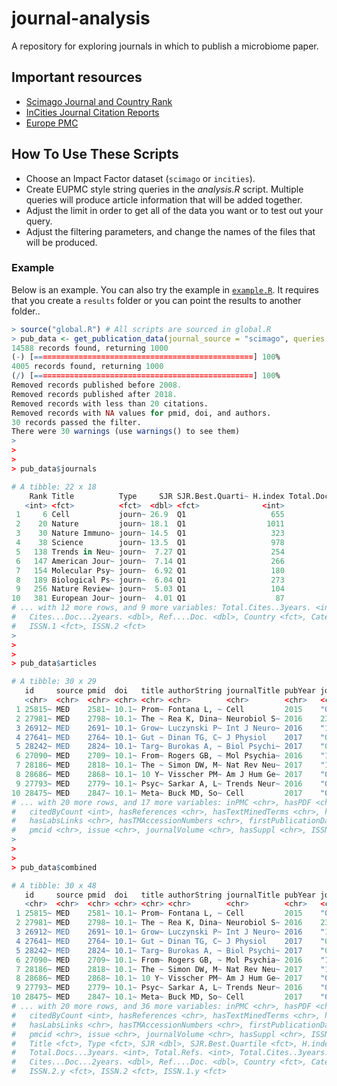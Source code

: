 # journal-analysis

A repository for exploring journals in which to publish a microbiome paper.

## Important resources

* [Scimago Journal and Country Rank](https://www.scimagojr.com/aboutus.php)
* [InCities Journal Citation Reports]( http://jcr.incites.thomsonreuters.com/JCRJournalHomeAction.action?wsid=5Aa4jbtfC2lQdEGIwCT&Init=Yes&SrcApp=IC2LS&SID=H6-gdiAea4KogIEbyxx7iUr4obA2S2omDx2BTz-18x2dDOuJZ4XsZ6keA24DqhpckAx3Dx3Dw1c6x2Bx2BP7NHfVnpg6nSkZqAx3Dx3D-9vvmzcndpRgQCGPd1c2qPQx3Dx3D-wx2BJQh9GKVmtdJw3700KssQx3Dx3D)
* [Europe PMC](https://europepmc.org/Help#whatserachingEPMC)

## How To Use These Scripts

  * Choose an Impact Factor dataset (`scimago` or `incities`).  
  * Create EUPMC style string queries in the _analysis.R_ script.  Multiple queries will produce article information that will be added together.  
  * Adjust the limit in order to get all of the data you want or to test out your query.  
  * Adjust the filtering parameters, and change the names of the files that will be produced.
  
### Example

Below is an example. You can also try the example in [`example.R`](example.R). It requires that you create a `results` folder or you can point the results to another folder..

```R
> source("global.R") # All scripts are sourced in global.R
> pub_data <- get_publication_data(journal_source = "scimago", queries = c(query1, query2), limit = 1000, min_citations = 20)
14588 records found, returning 1000
(-) [=================================================] 100%
4005 records found, returning 1000
(/) [=================================================] 100%
Removed records published before 2008.
Removed records published after 2018.
Removed records with less than 20 citations.
Removed records with NA values for pmid, doi, and authors.
30 records passed the filter.
There were 30 warnings (use warnings() to see them)
>
>
>
> pub_data$journals

# A tibble: 22 x 18
    Rank Title          Type     SJR SJR.Best.Quarti~ H.index Total.Docs...20~ Total.Docs...3ye~ Total.Refs.
   <int> <fct>          <fct>  <dbl> <fct>              <int>            <int>             <int>       <int>
 1     6 Cell           journ~ 26.9  Q1                   655              693              1885       29440
 2    20 Nature         journ~ 18.1  Q1                  1011             2661              8198       43004
 3    30 Nature Immuno~ journ~ 14.5  Q1                   323              224               707        9749
 4    38 Science        journ~ 13.5  Q1                   978             2079              6670       36734
 5   138 Trends in Neu~ journ~  7.27 Q1                   254               84               264        6905
 6   147 American Jour~ journ~  7.14 Q1                   266              245               616        9620
 7   154 Molecular Psy~ journ~  6.92 Q1                   180              328               652       13379
 8   189 Biological Ps~ journ~  6.04 Q1                   273              382               982       14362
 9   256 Nature Review~ journ~  5.03 Q1                   104              225               867        8184
10   381 European Jour~ journ~  4.01 Q1                    87              126               322        5231
# ... with 12 more rows, and 9 more variables: Total.Cites..3years. <int>, Citable.Docs...3years. <int>,
#   Cites...Doc...2years. <dbl>, Ref....Doc. <dbl>, Country <fct>, Categories <fct>, ISSN <chr>,
#   ISSN.1 <fct>, ISSN.2 <fct>
>
>
>
> pub_data$articles

# A tibble: 30 x 29
   id     source pmid  doi   title authorString journalTitle pubYear journalIssn pubType isOpenAccess inEPMC
   <chr>  <chr>  <chr> <chr> <chr> <chr>        <chr>        <chr>   <chr>       <chr>   <chr>        <chr> 
 1 25815~ MED    2581~ 10.1~ Prom~ Fontana L, ~ Cell         2015    "00928674;~ "resea~ N            Y     
 2 27981~ MED    2798~ 10.1~ The ~ Rea K, Dina~ Neurobiol S~ 2016    23522895    "revie~ Y            Y     
 3 26912~ MED    2691~ 10.1~ Grow~ Luczynski P~ Int J Neuro~ 2016    "14611457;~ "resea~ Y            Y     
 4 27641~ MED    2764~ 10.1~ Gut ~ Dinan TG, C~ J Physiol    2017    "00223751;~ "revie~ N            N     
 5 28242~ MED    2824~ 10.1~ Targ~ Burokas A, ~ Biol Psychi~ 2017    "00063223;~ journa~ N            N     
 6 27090~ MED    2709~ 10.1~ From~ Rogers GB, ~ Mol Psychia~ 2016    "13594184;~ "revie~ Y            Y     
 7 28186~ MED    2818~ 10.1~ The ~ Simon DW, M~ Nat Rev Neu~ 2017    "17594758;~ "resea~ N            Y     
 8 28686~ MED    2868~ 10.1~ 10 Y~ Visscher PM~ Am J Hum Ge~ 2017    "00029297;~ "revie~ N            Y     
 9 27793~ MED    2779~ 10.1~ Psyc~ Sarkar A, L~ Trends Neur~ 2016    "01662236;~ "resea~ Y            Y     
10 28475~ MED    2847~ 10.1~ Meta~ Buck MD, So~ Cell         2017    "00928674;~ "resea~ N            Y     
# ... with 20 more rows, and 17 more variables: inPMC <chr>, hasPDF <chr>, hasBook <chr>,
#   citedByCount <int>, hasReferences <chr>, hasTextMinedTerms <chr>, hasDbCrossReferences <chr>,
#   hasLabsLinks <chr>, hasTMAccessionNumbers <chr>, firstPublicationDate <chr>, pageInfo <chr>,
#   pmcid <chr>, issue <chr>, journalVolume <chr>, hasSuppl <chr>, ISSN.1 <fct>, ISSN.2 <fct>
>
>
>
> pub_data$combined

# A tibble: 30 x 48
   id     source pmid  doi   title authorString journalTitle pubYear journalIssn pubType isOpenAccess inEPMC
   <chr>  <chr>  <chr> <chr> <chr> <chr>        <chr>        <chr>   <chr>       <chr>   <chr>        <chr> 
 1 25815~ MED    2581~ 10.1~ Prom~ Fontana L, ~ Cell         2015    "00928674;~ "resea~ N            Y     
 2 27981~ MED    2798~ 10.1~ The ~ Rea K, Dina~ Neurobiol S~ 2016    23522895    "revie~ Y            Y     
 3 26912~ MED    2691~ 10.1~ Grow~ Luczynski P~ Int J Neuro~ 2016    "14611457;~ "resea~ Y            Y     
 4 27641~ MED    2764~ 10.1~ Gut ~ Dinan TG, C~ J Physiol    2017    "00223751;~ "revie~ N            N     
 5 28242~ MED    2824~ 10.1~ Targ~ Burokas A, ~ Biol Psychi~ 2017    "00063223;~ journa~ N            N     
 6 27090~ MED    2709~ 10.1~ From~ Rogers GB, ~ Mol Psychia~ 2016    "13594184;~ "revie~ Y            Y     
 7 28186~ MED    2818~ 10.1~ The ~ Simon DW, M~ Nat Rev Neu~ 2017    "17594758;~ "resea~ N            Y     
 8 28686~ MED    2868~ 10.1~ 10 Y~ Visscher PM~ Am J Hum Ge~ 2017    "00029297;~ "revie~ N            Y     
 9 27793~ MED    2779~ 10.1~ Psyc~ Sarkar A, L~ Trends Neur~ 2016    "01662236;~ "resea~ Y            Y     
10 28475~ MED    2847~ 10.1~ Meta~ Buck MD, So~ Cell         2017    "00928674;~ "resea~ N            Y     
# ... with 20 more rows, and 36 more variables: inPMC <chr>, hasPDF <chr>, hasBook <chr>,
#   citedByCount <int>, hasReferences <chr>, hasTextMinedTerms <chr>, hasDbCrossReferences <chr>,
#   hasLabsLinks <chr>, hasTMAccessionNumbers <chr>, firstPublicationDate <chr>, pageInfo <chr>,
#   pmcid <chr>, issue <chr>, journalVolume <chr>, hasSuppl <chr>, ISSN.1 <chr>, ISSN.2.x <fct>, Rank <int>,
#   Title <fct>, Type <fct>, SJR <dbl>, SJR.Best.Quartile <fct>, H.index <int>, Total.Docs...2016. <int>,
#   Total.Docs...3years. <int>, Total.Refs. <int>, Total.Cites..3years. <int>, Citable.Docs...3years. <int>,
#   Cites...Doc...2years. <dbl>, Ref....Doc. <dbl>, Country <fct>, Categories <fct>, ISSN <chr>,
#   ISSN.2.y <fct>, ISSN.2 <fct>, ISSN.1.y <fct>
```